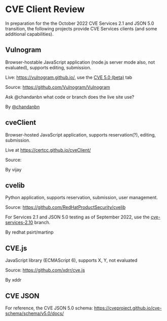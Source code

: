 # CVE Client Review
In preparation for the the October 2022 CVE Services 2.1 and JSON 5.0 transition, the following projects provide CVE Services clients (and some additional capabilities).

## Vulnogram
Browser-hostable JavaScript application (node.js server mode also, not evaluated), supports editing, submission.

Live: https://vulnogram.github.io/, use the [CVE 5.0 (beta)](https://vulnogram.github.io/cve5/) tab

Source: https://github.com/Vulnogram/Vulnogram

Ask @chandanbn what code or branch does the live site use?

By [@chandanbn](https://github.com/chandanbn)

## cveClient
Browser-hosted JavaScript application, supports reservation(?), editing, submission.

Live at https://certcc.github.io/cveClient/

Source:

By vijay

## cvelib
Python application, supports reservation, submission, user management.

Source: https://github.com/RedHatProductSecurity/cvelib

For Services 2.1 and JSON 5.0 testing as of September 2022, use the [cve-services-2.10](https://github.com/RedHatProductSecurity/cvelib/tree/cve-services-2.1.0) branch.

By redhat psirt/martinp

## CVE.js
JavaScript library (ECMAScript 6), supports X, Y, not evaluated

Source: https://github.com/xdrr/cve.js

By xddr

## CVE JSON
For reference, the CVE JSON 5.0 schema: https://cveproject.github.io/cve-schema/schema/v5.0/docs/
